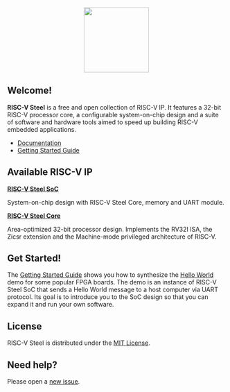 </br>
<p align="center"><img src="https://github.com/riscv-steel/riscv-steel/assets/133501827/35f6c303-a911-4ee0-86a1-b498191372e2)" width="150"/></p>

## Welcome!

**RISC-V Steel** is a free and open collection of RISC-V IP. It features a 32-bit RISC-V processor core, a configurable system-on-chip design and a suite of software and hardware tools aimed to speed up building RISC-V embedded applications.

- [Documentation](https://riscv-steel.github.io/riscv-steel/)
- [Getting Started Guide](https://riscv-steel.github.io/riscv-steel/getting-started/)

## Available RISC-V IP

 [**RISC-V Steel SoC**](https://riscv-steel.github.io/riscv-steel/soc-reference/)

System-on-chip design with RISC-V Steel Core, memory and UART module.

[**RISC-V Steel Core**](https://riscv-steel.github.io/riscv-steel/core-reference/)

Area-optimized 32-bit processor design. Implements the RV32I ISA, the Zicsr extension and the Machine-mode privileged architecture of RISC-V.

## Get Started!

The [Getting Started Guide](https://riscv-steel.github.io/riscv-steel/getting-started/) shows you how to synthesize the [Hello World](https://github.com/riscv-steel/riscv-steel/tree/main/hello-world) demo for some popular FPGA boards. The demo is an instance of RISC-V Steel SoC that sends a Hello World message to a host computer via UART protocol. Its goal is to introduce you to the SoC design so that you can expand it and run your own software.

## License

RISC-V Steel is distributed under the [MIT License](LICENSE.md).

## Need help?

Please open a [new issue](https://github.com/riscv-steel/riscv-steel/issues).
